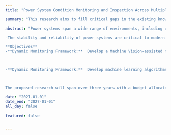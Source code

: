 ```yaml
---
title: "Power System Condition Monitoring and Inspection Across Multiple Geographical and Weather Conditions"

summary: "This research aims to fill critical gaps in the existing knowledge base surrounding autonomous driving technologies under challenging geological conditions."

abstract: "Power systems span a wide range of environments, including deserts, forests, mountainous regions, and tundra landscapes. These systems are exposed to extreme weather conditions like heavy snow, rain, fog, and heat, which can accelerate wear and lead to system failures. Traditional methods for inspecting power infrastructure are time-consuming, labor-intensive, and often dangerous, especially in remote or difficult-to-reach locations.

-The stability and reliability of power systems are critical to modern infrastructure, but maintaining these systems in geographically diverse regions and under varying weather conditions poses significant challenges. This research proposes a geospatially adaptive framework that integrates Unmanned Aerial Vehicles (UAVs), advanced sensors, and machine learning techniques to monitor and inspect power systems in real-time. By leveraging UAVs and autonomous inspection methods, this research aims to enhance power system reliability through continuous monitoring in environments ranging from deserts to mountainous regions, and under weather conditions such as heavy rain, snow, and fog. This approach will enable more efficient, safe, and precise condition assessment of power grids in both urban and remote locations.

**Objectives**
-**Dynamic Monitoring Framework:**  Develop a Machine Vision-assisted framework capable of adapting to various geographical terrains (deserts, forests, mountains, tundra) and weather conditions (rain, fog, snow, extreme heat)



-**Dynamic Monitoring Framework:**  Develop machine learning algorithms that take into account the geographical and environmental context to optimize UAV flight patterns, sensor positioning, and data collection strategies for different conditions. Ensure that UAVs can operate autonomously and safely under adverse weather conditions, minimizing the risk of system failures and reducing the need for manual inspections.



The proposed research will span over three years with a budget allocated for equipment, personnel, and field testing. A detailed budget breakdown and timeline will be provided upon request."

date: "2021-01-01"
date_end: "2027-01-01"
all_day: false

featured: false


---
```


